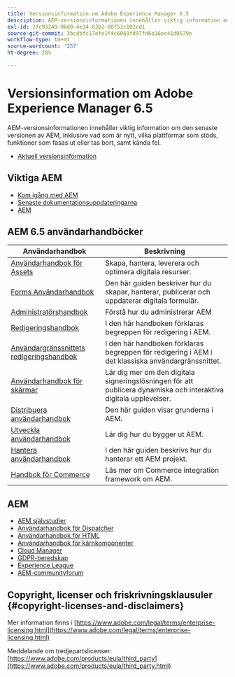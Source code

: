 ```yaml
---
title: Versionsinformation om Adobe Experience Manager 6.5
description: AEM-versionsinformationen innehåller viktig information om den senaste versionen av AEM, inklusive vad som är nytt, vilka plattformar som stöds, funktioner som fasas ut eller tas bort, samt kända fel.
exl-id: 2fc93249-9bd0-4e34-83b2-80f51c102ed1
source-git-commit: 3bcdbfc17efe1f4c6069fd97fd6a16ec41d0579e
workflow-type: tm+mt
source-wordcount: '257'
ht-degree: 28%

---
```


# Versionsinformation om Adobe Experience Manager 6.5

AEM-versionsinformationen innehåller viktig information om den senaste versionen av AEM, inklusive vad som är nytt, vilka plattformar som stöds, funktioner som fasas ut eller tas bort, samt kända fel.

* [Aktuell versionsinformation](/help/release-notes/release-notes.md)

## Viktiga AEM

* [Kom igång med AEM](https://experienceleague.adobe.com/docs/experience-manager-65.html)
* [Senaste dokumentationsuppdateringarna](https://experienceleague.adobe.com/docs/experience-manager-release-information/aem-release-updates/doc-updates/documentation-updates.html)
* [AEM](/help/sites-administering/security-checklist.md)

## AEM 6.5 användarhandböcker

| Användarhandbok | Beskrivning |
|--- |---|
| [Användarhandbok för Assets](/help/assets/home.md) | Skapa, hantera, leverera och optimera digitala resurser. |
| [Forms Användarhandbok](/help/forms/home.md) | Den här guiden beskriver hur du skapar, hanterar, publicerar och uppdaterar digitala formulär. |
| [Administratörshandbok](/help/sites-administering/home.md) | Förstå hur du administrerar AEM |
| [Redigeringshandbok](/help/sites-authoring/home.md) | I den här handboken förklaras begreppen för redigering i AEM. |
| [Användargränssnittets redigeringshandbok](/help/sites-classic-ui-authoring/home.md) | I den här handboken förklaras begreppen för redigering i AEM i det klassiska användargränssnittet. |
| [Användarhandbok för skärmar](https://experienceleague.adobe.com/docs/experience-manager-screens/user-guide/aem-screens-introduction.html) | Lär dig mer om den digitala signeringslösningen för att publicera dynamiska och interaktiva digitala upplevelser. |
| [Distribuera användarhandbok](/help/sites-deploying/home.md) | Den här guiden visar grunderna i AEM. |
| [Utveckla användarhandbok](/help/sites-developing/home.md) | Lär dig hur du bygger ut AEM. |
| [Hantera användarhandbok](/help/managing/home.md) | I den här guiden beskrivs hur du hanterar ett AEM projekt. |
| [Handbok för Commerce](/help/commerce/home.md) | Läs mer om Commerce integration framework om AEM. |

## AEM

* [AEM självstudier](https://experienceleague.adobe.com/docs/experience-manager-tutorials.html)
* [Användarhandbok för Dispatcher](https://experienceleague.adobe.com/docs/experience-manager-dispatcher/using/dispatcher.html)
* [Användarhandbok för HTML](https://experienceleague.adobe.com/docs/experience-manager-htl/content/overview.html)
* [Användarhandbok för kärnkomponenter](https://experienceleague.adobe.com/docs/experience-manager-core-components/using/introduction.html)
* [Cloud Manager](https://experienceleague.adobe.com/docs/experience-manager-cloud-manager/content/introduction.html)
* [GDPR-beredskap](/help/managing/data-protection-and-privacy.md)
* [Experience League](https://experienceleague.adobe.com/?promoid=K42KVXHD&amp;mv=other)
* [AEM-communityforum](https://experienceleaguecommunities.adobe.com/t5/adobe-experience-manager/ct-p/adobe-experience-manager-community)

## Copyright, licenser och friskrivningsklausuler {#copyright-licenses-and-disclaimers}

Mer information finns i [https://www.adobe.com/legal/terms/enterprise-licensing.html](https://www.adobe.com/legal/terms/enterprise-licensing.html)

Meddelande om tredjepartslicenser: [https://www.adobe.com/products/eula/third_party](https://www.adobe.com/products/eula/third_party.html)
